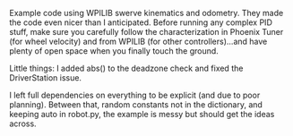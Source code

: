 Example code using WPILIB swerve kinematics and odometry. They made the code even nicer than I anticipated.
Before running any complex PID stuff, make sure you carefully follow the characterization in Phoenix Tuner (for wheel velocity) and from WPILIB (for other controllers)...and have plenty of open space when you finally touch the ground.

Little things: I added abs() to the deadzone check and fixed the DriverStation issue.

I left full dependencies on everything to be explicit (and due to poor planning). Between that, random constants not in the dictionary, and keeping auto in robot.py, the example is messy but should get the ideas across.
